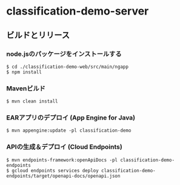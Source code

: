 # classification-demo-server

## ビルドとリリース

### node.jsのパッケージをインストールする
```
$ cd ./classification-demo-web/src/main/ngapp
$ npm install
```

### Mavenビルド
```
$ mvn clean install
```

### EARアプリのデプロイ (App Engine for Java)
```
$ mvn appengine:update -pl classification-demo
```

### APIの生成＆デプロイ (Cloud Endpoints)
```
$ mvn endpoints-framework:openApiDocs -pl classification-demo-endpoints
$ gcloud endpoints services deploy classification-demo-endpoints/target/openapi-docs/openapi.json
```
